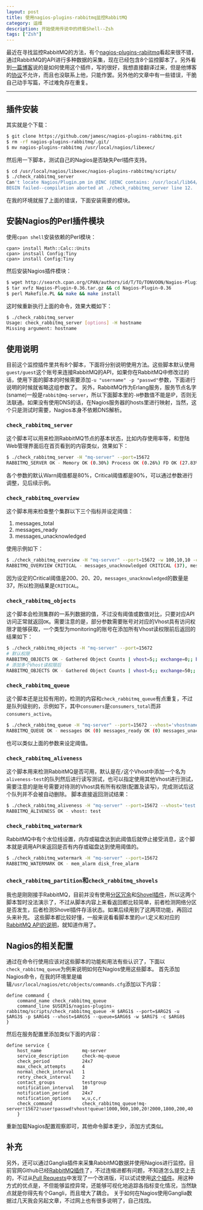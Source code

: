 ```yaml
---
layout: post
title: 使用nagios-plugins-rabbitmq监控RabbitMQ
category: 运维
description: 开始使用传说中的终极Shell--Zsh
tags: ["Zsh"]
---
```


最近在寻找监控RabbitMQ的方法，有个[nagios-plugins-rabiitmq][1]看起来很不错，通过RabbitMQ的API进行多种数据的采集，现在已经包含8个监控脚本了。另外看到[一篇博客][2]说的是如何使用这个插件，写的很好，我想直接翻译过来，但是他博客的[协议][3]不允许，而且也没联系上他，只能作罢。另外他的文章中有一些错误，干脆自己动手写篇，不过难免存在重复。

------

## 插件安装
其实就是个下载：

```sh
$ git clone https://github.com/jamesc/nagios-plugins-rabbitmq.git
$ rm -rf nagios-plugins-rabbitmq/.git/
$ mv nagios-plugins-rabbitmq /usr/local/nagios/libexec/
```

然后用一下脚本，测试自己的Nagios是否缺失Perl插件支持。

```sh
$ cd /usr/local/nagios/libexec/nagios-plugins-rabbitmq/scripts/
$ ./check_rabbitmq_server
Can't locate Nagios/Plugin.pm in @INC (@INC contains: /usr/local/lib64/perl5 /usr/local/share/perl5 /usr/lib64/perl5/vendor_perl /usr/share/perl5/vendor_perl /usr/lib64/perl5 /usr/share/perl5 .) at ./check_rabbitmq_server line 12.
BEGIN failed--compilation aborted at ./check_rabbitmq_server line 12.
```

在我的环境就报了上面的错误，下面安装需要的模块。

## 安装Nagios的Perl插件模块
使用`cpan shell`安装依赖的Perl模块：

```
cpan> install Math::Calc::Units
cpan> instsall Config:Tiny
cpan> install Config:Tiny
```

然后安装Nagios插件模块：

```sh
$ wget http://search.cpan.org/CPAN/authors/id/T/TO/TONVOON/Nagios-Plugin-0.36.tar.gz
$ tar xvfz Nagios-Plugin-0.36.tar.gz && cd Nagios-Plugin-0.36
$ perl Makefile.PL && make && make install
```

这时候重新执行上面的命令，效果大概如下：

```sh
$ ./check_rabbitmq_server
Usage: check_rabbitmq_server [options] -H hostname
Missing argument: hostname
```

## 使用说明

目前这个监控插件里共有8个脚本，下面将分别说明使用方法。这些脚本默认使用`guest/guest`这个账号来连接RabbitMQ的API，如果你在RabbitMQ中修改过的话，使用下面的脚本的时候需要添加`-u "username" -p
"passwd"`参数，下面进行说明的时候就省略这组参数了。
另外，RabbitMQ作为Erlang服务，服务节点名字(sname)一般是`rabbit@mq-server`，所以下面脚本里的`-H`参数值不能是IP，否则无法联通。如果没有使用DNS的话，在Nagios服务器的hosts里进行映射，当然，这个只是测试时需要，Nagios本身不依赖DNS解析。

### `check_rabbitmq_server`
这个脚本可以用来检测RabbitMQ节点的基本状态，比如内存使用率等，和登陆Web管理界面后在首页看到的内容类似，效果如下：

```sh
$ ./check_rabbitmq_server -H "mq-server" --port=15672
RABBITMQ_SERVER OK - Memory OK (0.30%) Process OK (0.26%) FD OK (27.83%) Sockets OK (31.36%) | Memory=0.30%;80;90 Process=0.26%;80;90 FD=27.83%;80;90 Sockets=31.36%;80;90
```

各个参数的默认Warn阈值都是80%，Critical阈值都是90%，可以通过参数进行调整，见后续示例。

### `check_rabbitmq_overview`
这个脚本用来检查整个集群以下三个指标并设定阈值：

1. messages_total
2. messages_ready
3. messages_unacknowledged

使用示例如下：

```sh
$ ./check_rabbitmq_overview -H "mq-server" --port=15672 -w 100,10,10 -c 200,20,20
RABBITMQ_OVERVIEW CRITICAL - messages_unacknowledged CRITICAL (37), messages OK (37) messages_ready OK (0) | messages=37;100;200 messages_ready=0;10;20 messages_unacknowledged=37;10;20
```

因为设定的Critical阈值是200、20、20，`messages_unacknowledged`的数量是37，所以检测结果是`CRITICAL`。

### `check_rabbitmq_objects`
这个脚本会检测集群的一系列数据的值，不过没有阈值或数值对比，只要对应API访问正常就返回`OK`。需要注意的是，部分参数需要账号对对应的Vhost具有访问权限才能够获取，一个类型为monitoring的账号在添加所有Vhost读权限前后返回的结果如下：

```sh
$ ./check_rabbitmq_objects -H "mq-server" --port=15672
# 默认权限
RABBITMQ_OBJECTS OK - Gathered Object Counts | vhost=5;; exchange=0;; binding=0;; queue=0;; channel=258;;
# 添加多个Vhost读权限后
RABBITMQ_OBJECTS OK - Gathered Object Counts | vhost=5;; exchange=50;; binding=38;; queue=19;; channel=258;;
```

### `check_rabbitmq_queue`
这个脚本还是比较有用的，检测的内容和`check_rabbitmq_queue`有点重复，不过是队列级别的，示例如下，其中`consumers`是`consumers_total`而非`consumers_active`。

```sh
$ ./check_rabbitmq_queue -H "mq-server" --port=15672 --vhost='vhostname' --queue='queuename'
RABBITMQ_QUEUE OK - messages OK (0) messages_ready OK (0) messages_unacknowledged OK (0) consumers OK (6) | messages=0;; messages_ready=0;; messages_unacknowledged=0;; consumers=6;;
```

也可以类似上面的参数来设定阈值。

### `check_rabbitmq_aliveness`
这个脚本用来检测RabbitMQ是否可用，默认是在`/`这个Vhost中添加一个名为`aliveness-test`的队列然后进行读写测试，也可以指定使用其他Vhost进行测试，需要注意的是账号需要对待测的Vhost具有所有权限(配置及读写)，完成测试后这个队列并不会被自动删除。
脚本直接返回测试结果：

```sh
$ ./check_rabbitmq_aliveness -H "mq-server" --port=15672 --vhost='test'
RABBITMQ_ALIVENESS OK - vhost: test
```

### `check_rabbitmq_watermark`
RabbitMQ中有个水位线设置，内存或磁盘达到此阈值后就停止接受消息，这个脚本就是调用API来返回是否有内存或磁盘达到使用阈值的。

```sh
$ ./check_rabbitmq_watermark -H "mq-server" --port=15672
RABBITMQ_WATERMARK OK - mem_alarm disk_free_alarm
```

### `check_rabbitmq_partition`和`check_rabbitmq_shovels`
我也是刚刚接手RabbitMQ，目前并没有使用[分区冗余][4]和[Shovel插件][5]，所以这两个脚本暂时没法演示了，不过从脚本内容上来看返回都比较简单，前者检测网络分区是否发生，后者检测Shovel插件存活状态。如果后续用到了这两项功能，再回过头来补充。
这些脚本都比较好懂，一般来说看看脚本里的`url`定义和对应的[RabbitMQ API的说明][6]，就知道作用了。

## Nagios的相关配置
通过在命令行使用应该对这些脚本的功能和用法有些认识了，下面以`check_rabbitmq_queue`为例来说明如何在Nagios使用这些脚本。
首先添加Nagios命令，在我的环境里是编辑`/usr/local/nagios/etc/objects/commands.cfg`添加以下内容：

```
define command {
    command_name check_rabbitmq_queue
    command_line $USER1$/nagios-plugins-rabbitmq/scripts/check_rabbitmq_queue -H $ARG1$ --port=$ARG2$ -u $ARG3$ -p $ARG4$ --vhost=$ARG5$ --queue=$ARG6$ -w $ARG7$ -c $ARG8$
}
```

然后在服务配置里添加类似下面的内容：

```
define service {
    host_name               mq-server
    service_description     check-mq-queue
    check_period            24x7
    max_check_attempts      4
    normal_check_interval   1
    retry_check_interval    2
    contact_groups          testgroup
    notification_interval   10
    notification_period     24x7
    notification_options    w,u,c,r
    check_command           check_rabbitmq_queue!mq-server!15672!user!passwd!vhost!queue!1000,900,100,20!2000,1800,200,40
    }
```

重新加载Nagios配置观察即可，其他命令脚本更少，添加方式类似。

## 补充
另外，还可以通过Ganglia插件来采集RabbitMQ数据并使用Nagios进行监控。目前官网Github已经[RabbitMQ插件][7]了，不过连缩进都有问题，不知道怎么提交上去的，不过从[Pull Requests][8]中发现了一个改进版，可以试试使用[这个插件][9]。用这种方式的优点是，不但能够监控异常，还能够可视化地追踪各指标变化情况，当然缺点就是你得先有个Gangli，而且增大了耦合。
关于如何在Nagios使用Ganglia数据过几天我会另起文章，不过网上也有很多说明了，自己找找。

[1]: https://github.com/jamesc/nagios-plugins-rabbitmq
[2]: http://www.thegeekstuff.com/2013/12/nagios-plugins-rabbitmq/
[3]: http://www.thegeekstuff.com/copyright/
[4]: https://www.rabbitmq.com/partitions.html
[5]: https://www.rabbitmq.com/management.html
[6]: http://hg.rabbitmq.com/rabbitmq-management/raw-file/rabbitmq_v3_3_0/priv/www/api/index.html
[7]: https://github.com/ganglia/gmond_python_modules/tree/master/rabbit
[8]: https://github.com/ganglia/gmond_python_modules/pull/140
[9]: https://github.com/cburroughs/gmond_python_modules/tree/babbitty/rabbit
